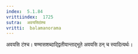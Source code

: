 ```yaml
---
index:  5.1.84
vrittiindex:  1725
sutra:  अवयसिठंश्च
vritti:  balamanorama 
---
```


अवयसि टंश्च। षण्मासशब्दाद्द्वितीयान्ताद्भूते अवयसि ठन् च स्यादित्यर्थः। 

